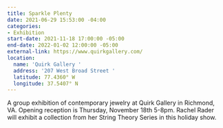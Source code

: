 ```yaml
---
title: Sparkle Plenty
date: 2021-06-29 15:53:00 -04:00
categories:
- Exhibition
start-date: 2021-11-18 17:00:00 -05:00
end-date: 2022-01-02 12:00:00 -05:00
external-link: https://www.quirkgallery.com/
location:
  name: 'Quirk Gallery '
  address: '207 West Broad Street '
  latitude: 77.4360° W
  longitude: 37.5407° N
---
```


A group exhibition of contemporary jewelry at Quirk Gallery in Richmond, VA. 
Opening reception is Thursday, November 18th 5-8pm. 
Rachel Rader will exhibit a collection from her String Theory Series in this holiday show. 